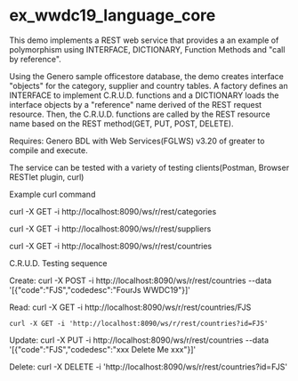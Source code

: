# ex_wwdc19_language_core
This demo implements a REST web service that provides a an example of polymorphism using INTERFACE, DICTIONARY, Function Methods and "call by reference".

Using the Genero sample officestore database, the demo creates interface "objects" for the category, supplier and country tables.  A factory defines an INTERFACE to implement C.R.U.D. functions and a DICTIONARY loads the interface objects by a "reference" name derived of the REST request resource.  Then, the C.R.U.D. functions are called by the REST resource name based on the REST method(GET, PUT, POST, DELETE). 

Requires: Genero BDL with Web Services(FGLWS) v3.20 of greater to compile and execute.

The service can be tested with a variety of testing clients(Postman, Browser RESTlet plugin, curl)

Example curl command

curl -X GET -i http://localhost:8090/ws/r/rest/categories

curl -X GET -i http://localhost:8090/ws/r/rest/suppliers

curl -X GET -i http://localhost:8090/ws/r/rest/countries


C.R.U.D. Testing sequence

  Create:
    curl -X POST -i http://localhost:8090/ws/r/rest/countries --data '[{"code":"FJS","codedesc":"FourJs WWDC19"}]'
    
  Read:
    curl -X GET -i http://localhost:8090/ws/r/rest/countries/FJS
    
    curl -X GET -i 'http://localhost:8090/ws/r/rest/countries?id=FJS'
    
  Update:
    curl -X PUT -i http://localhost:8090/ws/r/rest/countries --data '[{"code":"FJS","codedesc":"xxx Delete Me xxx"}]'
    
  Delete:
    curl -X DELETE -i 'http://localhost:8090/ws/r/rest/countries?id=FJS'
